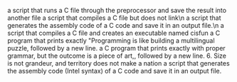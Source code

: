  a script that runs a C file through the preprocessor and save the result into another file
 a script that compiles a C file but does not link\n 
a script that generates the assembly code of a C code and save it in an output file.\n
a script that compiles a C file and creates an executable named cisfun
a C program that prints exactly "Programming is like building a multilingual puzzle, followed by a new line.
a C program that prints exactly with proper grammar, but the outcome is a piece of art,, followed by a new line. 
6. Size is not grandeur, and territory does not make a nation
a script that generates the assembly code (Intel syntax) of a C code and save it in an output file.
